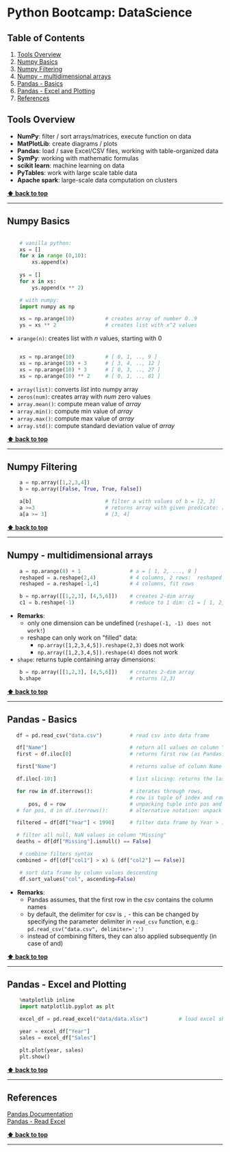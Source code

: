 # Python Bootcamp: DataScience

<!-- omit in toc -->
## Table of Contents

1. [Tools Overview](#tools-overview)
2. [Numpy Basics](#numpy-basics)
3. [Numpy Filtering](#numpy-filtering)
4. [Numpy - multidimensional arrays](#numpy-multidimensional-arrays)
5. [Pandas - Basics](#pandas-basics)
6. [Pandas - Excel and Plotting](#pandas-excel-and-plotting)
7. [References](#references)

## Tools Overview

* __NumPy__: filter / sort arrays/matrices, execute function on data
* __MatPlotLib__: create diagrams / plots
* __Pandas__: load / save Excel/CSV files, working with table-organized data
* __SymPy__: working with mathematic formulas
* __scikit learn__: machine learning on data
* __PyTables__: work with large scale table data
* __Apache spark__: large-scale data computation on clusters

**[⬆ back to top](#table-of-contents)**
___

## Numpy Basics

``` python

    # vanilla python:
    xs = []
    for x in range (0,10):
        xs.append(x)
    
    ys = []
    for x in xs:
        ys.append(x ** 2)

    # with numpy:
    import numpy as np

    xs = np.arange(10)          # creates array of number 0..9
    ys = xs ** 2                # creates list with x^2 values

```

* `arange(n)`: creates list with *n* values, starting with 0

``` python

    xs = np.arange(10)          # [ 0, 1, .., 9 ]
    xs = np.arange(10) + 3      # [ 3, 4, .., 12 ] 
    xs = np.arange(10) * 3      # [ 0, 3, .., 27 ]
    xs = np.arange(10) ** 2     # [ 0, 1, .., 81 ]
```

* `array(list)`: converts *list* into numpy array
* `zeros(num)`: creates array with *num* zero values
* `array.mean()`: compute mean value of *array*
* `array.min()`: compute min value of *array*
* `array.max()`: compute max value of *array*
* `array.std()`: compute standard deviation value of *array*

**[⬆ back to top](#table-of-contents)**
___

## Numpy Filtering

``` python
    a = np.array([1,2,3,4])
    b = np.array([False, True, True, False])

    a[b]                        # filter a with values of b = [2, 3]
    a >=3                       # returns array with given predicate: [ False, False, True, True ]
    a[a >= 3]                   # [3, 4]

```

**[⬆ back to top](#table-of-contents)**
___

## Numpy - multidimensional arrays

``` python
    a = np.arange(8) + 1                # a = [ 1, 2, ..., 8 ]
    reshaped = a.reshape(2,4)           # 4 columns, 2 rows:  reshaped = [ [1, 2, 3, 4] [5,6,7,8] ]
    reshaped = a.reshape[-1,4]          # 4 columns, fit rows   

    b = np.array([[1,2,3], [4,5,6]])    # creates 2-dim array
    c1 = b.reshape(-1)                  # reduce to 1 dim: c1 = [ 1, 2, ..., 6 ]
```

* __Remarks__:
  * only one dimension can be undefined (`reshape(-1, -1) does not work!`)
  * reshape can only work on "filled" data:
    * `np.array([1,2,3,4,5]).reshape(2,3)` does not work
    * `np.array([1,2,3,4,5]).reshape(4)` does not work
* `shape`: returns tuple containing array dimensions:

``` python
    b = np.array([[1,2,3], [4,5,6]])    # creates 2-dim array
    b.shape                             # returns (2,3)

```

**[⬆ back to top](#table-of-contents)**
___

## Pandas - Basics

``` python
   df = pd.read_csv("data.csv")         # read csv into data frame

   df["Name"]                           # return all values on column "Name"
   first = df.iloc[0]                   # returns first row (as Pandas.Series)

   first["Name"]                        # returns value of column Name in first row 

   df.iloc[-10:]                        # list slicing: returns the last 10 elements

   for row in df.iterrows():            # iterates through rows, 
                                        # row is tuple of index and row content
       pos, d = row                     # unpacking tuple into pos and d
   # for pos, d in df.iterrows():       # alternative notation: unpack directly in for loop

   filtered = df[df["Year"] < 1990]     # filter data frame by Year > 1990 (returns copy)

   # filter all null, NaN values in column "Missing"
   deaths = df[df["Missing"].isnull() == False]

    # combine filters syntax
   combined = df[(df["col1"] > x) & (df["col2"] == False)] 

    # sort data frame by column values descending
    df.sort_values("col", ascending=False)
```

* __Remarks__:
  * Pandas assumes, that the first row in the csv contains the column names
  * by default, the delimiter for csv is `,` - this can be changed by specifying the parameter delimiter in `read_csv` function, e.g.: `pd.read_csv("data.csv", delimiter=';')`
  * instead of combining filters, they can also applied subsequently (in case of and)

**[⬆ back to top](#table-of-contents)**
___

## Pandas - Excel and Plotting

``` python
    %matplotlib inline
    import matplotlib.pyplot as plt

    excel_df = pd.read_excel("data/data.xlsx")          # load excel sheet

    year = excel_df["Year"]
    sales = excel_df["Sales"]

    plt.plot(year, sales)
    plt.show()
```

**[⬆ back to top](#table-of-contents)**
___

## References

[Pandas Documentation](https://pandas.pydata.org/pandas-docs/stable/index.html)  
[Pandas - Read Excel](https://pandas.pydata.org/pandas-docs/stable/reference/api/pandas.read_excel.html)  

**[⬆ back to top](#table-of-contents)**
___
